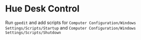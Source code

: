 # Hue Desk Control

Run `gpedit` and add scripts for `Computer Configuration/Windows Settings/Scripts/Startup` and `Computer Configuration/Windows Settings/Scripts/Shutdown`
